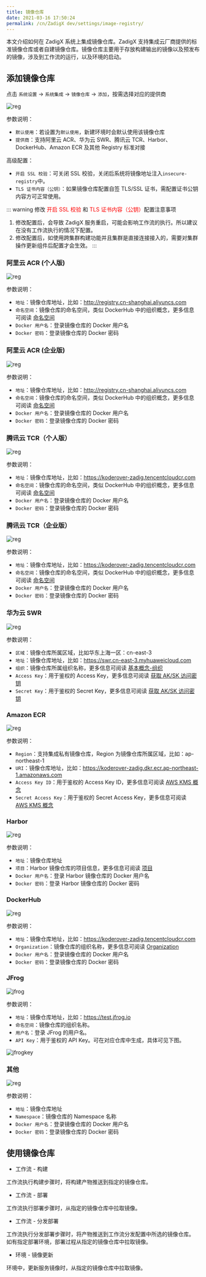 ```yaml
---
title: 镜像仓库
date: 2021-03-16 17:50:24
permalink: /cn/ZadigX dev/settings/image-registry/
---
```


本文介绍如何在 ZadigX 系统上集成镜像仓库。ZadigX 支持集成云厂商提供的标准镜像仓库或者自建镜像仓库。镜像仓库主要用于存放构建输出的镜像以及预发布的镜像，涉及到工作流的运行，以及环境的启动。

## 添加镜像仓库

点击 `系统设置` -> `系统集成` -> `镜像仓库` -> `添加`，按需选择对应的提供商

![reg](../../../_images/reg_add.png)

参数说明：

- `默认使用`：若设置为`默认使用`，新建环境时会默认使用该镜像仓库
- `提供商`：支持阿里云 ACR、华为云 SWR、腾讯云 TCR、Harbor、DockerHub、Amazon ECR 及其他 Registry 标准对接

高级配置：

- `开启 SSL 校验`：可关闭 SSL 校验，关闭后系统将镜像地址注入`insecure-registry`中。
- `TLS 证书内容（公钥）`：如果镜像仓库配置自签 TLS/SSL 证书，需配置证书公钥内容方可正常使用。

::: warning 修改 <font color=#FF000 >开启 SSL 校验</font> 和 <font color=#FF000 >TLS 证书内容（公钥）</font>配置注意事项
1. 修改配置后，会导致 ZadigX 服务重启，可能会影响工作流的执行。所以建议在没有工作流执行的情况下配置。
2. 修改配置后，如使用跨集群构建功能并且集群是直接连接接入的，需要对集群操作更新组件后配置才会生效。
:::

### 阿里云 ACR (个人版)

![reg](../../../_images/reg_add_ali.png)

参数说明：

- `地址`：镜像仓库地址，比如：http://registry.cn-shanghai.aliyuncs.com
- `命名空间`：镜像仓库的命名空间，类似 DockerHub 中的组织概念，更多信息可阅读 [命名空间](https://www.alibabacloud.com/help/zh/container-registry/latest/manage-namespaces)
- `Docker 用户名`：登录镜像仓库的 Docker 用户名
- `Docker 密码`：登录镜像仓库的 Docker 密码

### 阿里云 ACR (企业版) 

![reg](../../../_images/reg_add_ali_ee.png)

参数说明：

- `地址`：镜像仓库地址，比如：http://registry.cn-shanghai.aliyuncs.com
- `命名空间`：镜像仓库的命名空间，类似 DockerHub 中的组织概念，更多信息可阅读 [命名空间](https://www.alibabacloud.com/help/zh/container-registry/latest/manage-namespaces)
- `Docker 用户名`：登录镜像仓库的 Docker 用户名
- `Docker 密码`：登录镜像仓库的 Docker 密码

### 腾讯云 TCR（个人版）

![reg](../../../_images/reg_add_tcr.png)

参数说明：

- `地址`：镜像仓库地址，比如：https://koderover-zadig.tencentcloudcr.com
- `命名空间`：镜像仓库的命名空间，类似 DockerHub 中的组织概念，更多信息可阅读 [命名空间](https://cloud.tencent.com/document/product/1141/39295#M)
- `Docker 用户名`：登录镜像仓库的 Docker 用户名
- `Docker 密码`：登录镜像仓库的 Docker 密码

### 腾讯云 TCR（企业版）

![reg](../../../_images/reg_add_tcr_ee.png)

参数说明：

- `地址`：镜像仓库地址，比如：https://koderover-zadig.tencentcloudcr.com
- `命名空间`：镜像仓库的命名空间，类似 DockerHub 中的组织概念，更多信息可阅读 [命名空间](https://cloud.tencent.com/document/product/1141/39295#M)
- `Docker 用户名`：登录镜像仓库的 Docker 用户名
- `Docker 密码`：登录镜像仓库的 Docker 密码

### 华为云 SWR

![reg](../../../_images/reg_add_swr.png)

参数说明：

- `区域`：镜像仓库所属区域，比如华东上海一区：cn-east-3
- `地址`：镜像仓库地址，比如：https://swr.cn-east-3.myhuaweicloud.com
- `组织`：镜像仓库所属组织名称，更多信息可阅读 [基本概念-组织](https://support.huaweicloud.com/productdesc-swr/swr_03_0003.html)
- `Access Key`：用于鉴权的 Access Key，更多信息可阅读 [获取 AK/SK 访问密钥](https://support.huaweicloud.com/usermanual-swr/swr_01_1000.html)
- `Secret Key`：用于鉴权的 Secret Key，更多信息可阅读 [获取 AK/SK 访问密钥](https://support.huaweicloud.com/usermanual-swr/swr_01_1000.html)

### Amazon ECR

![reg](../../../_images/reg_add_aws.png)

参数说明：

- `Region`：支持集成私有镜像仓库，Region 为镜像仓库所属区域，比如：ap-northeast-1
- `URI`：镜像仓库地址，比如：https://koderover-zadig.dkr.ecr.ap-northeast-1.amazonaws.com
- `Access Key ID`：用于鉴权的 Access Key ID，更多信息可阅读 [AWS KMS 概念](https://docs.aws.amazon.com/kms/latest/developerguide/concepts.html)
- `Secret Access Key`：用于鉴权的 Secret Access Key，更多信息可阅读 [AWS KMS 概念](https://docs.aws.amazon.com/kms/latest/developerguide/concepts.html)

### Harbor

![reg](../../../_images/reg_add_harbor.png)

参数说明：

- `地址`：镜像仓库地址
- `项目`：Harbor 镜像仓库的项目信息，更多信息可阅读 [项目](https://goharbor.io/docs/2.6.0/working-with-projects/create-projects/)
- `Docker 用户名`：登录 Harbor 镜像仓库的 Docker 用户名
- `Docker 密码`：登录 Harbor 镜像仓库的 Docker 密码

### DockerHub

![reg](../../../_images/reg_add_dockerhub.png)

参数说明：

- `地址`：镜像仓库地址，比如：https://koderover-zadig.tencentcloudcr.com
- `Organization`：镜像仓库的组织名称，更多信息可阅读 [Organization](https://docs.docker.com/docker-hub/orgs/)
- `Docker 用户名`：登录镜像仓库的 Docker 用户名
- `Docker 密码`：登录镜像仓库的 Docker 密码

### JFrog 

![jfrog](../../../_images/reg_add_jfrog.png)

参数说明：

- `地址`：镜像仓库地址，比如：https://test.jfrog.io
- `命名空间`：镜像仓库的组织名称。
- `用户名`：登录 JFrog 的用户名。
- `API Key`：用于鉴权的 API Key。可在对应仓库中生成，具体可见下图。

![jfrogkey](../../../_images/jfrog_apikey.png)

### 其他

![reg](../../../_images/reg_add_other.png)

参数说明：

- `地址`：镜像仓库地址
- `Namespace`：镜像仓库的 Namespace 名称
- `Docker 用户名`：登录镜像仓库的 Docker 用户名
- `Docker 密码`：登录镜像仓库的 Docker 密码

## 使用镜像仓库

- 工作流 - 构建

工作流执行构建步骤时，将构建产物推送到指定的镜像仓库。

- 工作流 - 部署

工作流执行部署步骤时，从指定的镜像仓库中拉取镜像。

- 工作流 - 分发部署

工作流执行分发部署步骤时，将产物推送到工作流分发配置中所选的镜像仓库。
如有指定部署环境，部署过程从指定的镜像仓库中拉取镜像。

- 环境 - 镜像更新

环境中，更新服务镜像时，从指定的镜像仓库中拉取镜像。